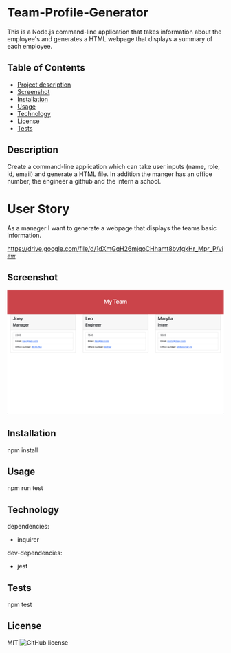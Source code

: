 # Team-Profile-Generator

This is a Node.js command-line application that takes information about the employee's and generates a HTML webpage that displays a summary of each employee.


## Table of Contents
- [Project description](#Description)
- [Screenshot](#Screenshot)
- [Installation](#Installation)
- [Usage](#Usage)
- [Technology](#Technology)
- [License](#License)
- [Tests](#Tests)


## Description
Create a command-line application which can take user inputs (name, role, id, email) and generate a HTML file. In addition the manger has an office number, the engineer a github and the intern a school.
# User Story
As a manager I want to generate a webpage that displays the teams basic information.

https://drive.google.com/file/d/1dXmGqH26mjqoCHhamt8bvfgkHr_Mpr_P/view

## Screenshot
![alt text](assets/Images/Screenshot%202023-02-09%20at%2009.58.11.png)


## Installation
npm install


## Usage
npm run test


## Technology
dependencies: 
- inquirer


dev-dependencies: 
- jest


## Tests
npm test


## License
MIT
![GitHub license](https://img.shields.io/badge/license-MIT-blue.svg)